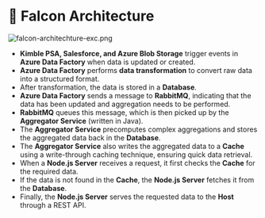 # 🚀 Falcon Architecture


![falcon-architechture-exc.png](https://prod-files-secure.s3.us-west-2.amazonaws.com/2218d451-9074-449a-9e14-4ae157871206/1c5c9930-f6f6-4a85-9a15-81a64569ec14/falcon-architechture-exc.png?X-Amz-Algorithm=AWS4-HMAC-SHA256&X-Amz-Content-Sha256=UNSIGNED-PAYLOAD&X-Amz-Credential=ASIAZI2LB466RRRMLGRM%2F20250203%2Fus-west-2%2Fs3%2Faws4_request&X-Amz-Date=20250203T005015Z&X-Amz-Expires=3600&X-Amz-Security-Token=IQoJb3JpZ2luX2VjEO%2F%2F%2F%2F%2F%2F%2F%2F%2F%2F%2FwEaCXVzLXdlc3QtMiJGMEQCIDyqvV7ym810nXkBeEO%2F%2BoBj8UFxBewb%2Bip9Ohd9xCWRAiBSUNhX4IJBQd1DCKjkw0yd3DUk6sh%2FNS%2FHZuMe%2BnGxlSqIBAj4%2F%2F%2F%2F%2F%2F%2F%2F%2F%2F8BEAAaDDYzNzQyMzE4MzgwNSIMd4vEwnlRVMZJlms4KtwDL8s3Y0y7Bw1o180lSBAr568i63Cp4tvhQZECebKSCSQ3%2FneON2FFcyT%2FFAB1V4DdEcpK9JykXLVgFhd1CSOjK%2Fgre7YlwD51R%2FNUxEhfIjAVIROvBy2pSR7Yxh9wTZ9B1n8t6i9XCfLceNJRbNe5uoBX92lKVmjZ3szLjqlAWCt5q9A%2BXfl5clcVDdPgqXwh5ali2qG2K1z01xOlqbCsg2EzQSli3KgqoCK3U9E8PmaQR8MKNZbgxTjCkHHGg3VWWOark%2BzuRs3vkK76L5s3Y7WSXacy6hoyvQYlP17Ey60wO0nyJBsSRhI2jzlG73z%2BpVLmHMgXVwwb%2F9z4r2eFZvELY4ggHI1uwi5JHz%2BuwOpe0I7r23lmRY9a%2BKKWYhxU2%2FZ3rLF4R7r4Um2mwQMaBWCH4nb%2B9%2BkMvIiefYWvpSq2tH6BnsK6GgYqvuw5EW6w4vGlNN3f1IX0Xcqx0%2BaWEnyF%2Fy%2Bcov3YfM6TJLXEfSG3z36hJ4hrXdrmWRxGI2YuYP5Bt2u2RA60v76nEnQ8%2BODtYqAuLyGrLM%2B%2BV003sQtUxh8V3VjXC5x5SpaHAHogkzCQ4YkumHZ9%2FSo3IpdLeIpNUsZQ7%2Bl9MCPkUYd9YBO6dsYqe8wfmt8PqAIwmuT%2FvAY6pgGMl%2FTdoGh9fzDwSJaGp8RH9TUDjooxD6fAJhjkOZVGGiOSOQswbtwmZ02E4savrAaPvgk29P5pq2q9GTlyitVH4Z%2B7Gghue1ZMF6Dps0eDy%2FJ1zzXAQP2Up%2BWhOcNeS9viPCGEDqU2gRPmRstwC1kldzrWkHVZf1Rf%2FXxBR2Ho49ro82V0AfE4u0TcKB98Aq2XMiIt7og7HAVc0ltA2fFFLibrScYO&X-Amz-Signature=ce32a5187ac88ad283bc92c7162098744f81cb1464569df16ffdad8b6b70e4ed&X-Amz-SignedHeaders=host&x-id=GetObject)

- **Kimble PSA, Salesforce, and Azure Blob Storage** trigger events in **Azure Data Factory** when data is updated or created.
- **Azure Data Factory** performs **data transformation** to convert raw data into a structured format.
- After transformation, the data is stored in a **Database**.
- **Azure Data Factory** sends a message to **RabbitMQ**, indicating that the data has been updated and aggregation needs to be performed.
- **RabbitMQ** queues this message, which is then picked up by the **Aggregator Service** (written in Java).
- The **Aggregator Service** precomputes complex aggregations and stores the aggregated data back in the **Database**.
- The **Aggregator Service** also writes the aggregated data to a **Cache** using a write-through caching technique, ensuring quick data retrieval.
- When a **Node.js Server** receives a request, it first checks the **Cache** for the required data.
- If the data is not found in the **Cache**, the **Node.js Server** fetches it from the **Database**.
- Finally, the **Node.js Server** serves the requested data to the **Host** through a REST API.
